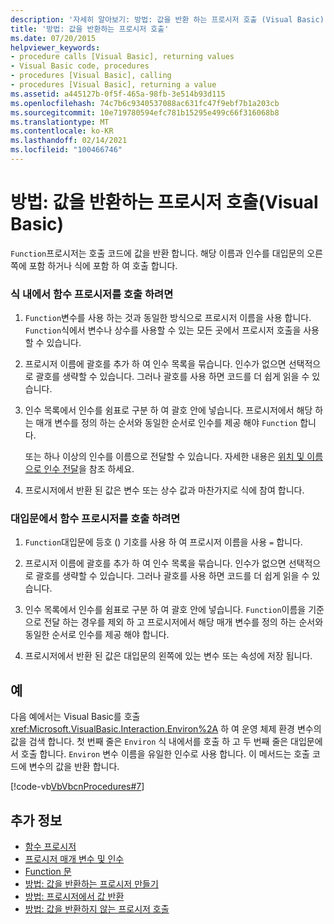```yaml
---
description: '자세히 알아보기: 방법: 값을 반환 하는 프로시저 호출 (Visual Basic)'
title: '방법: 값을 반환하는 프로시저 호출'
ms.date: 07/20/2015
helpviewer_keywords:
- procedure calls [Visual Basic], returning values
- Visual Basic code, procedures
- procedures [Visual Basic], calling
- procedures [Visual Basic], returning a value
ms.assetid: a445127b-0f5f-465a-98fb-3e514b93d115
ms.openlocfilehash: 74c7b6c9340537088ac631fc47f9ebf7b1a203cb
ms.sourcegitcommit: 10e719780594efc781b15295e499c66f316068b8
ms.translationtype: MT
ms.contentlocale: ko-KR
ms.lasthandoff: 02/14/2021
ms.locfileid: "100466746"
---
```

# <a name="how-to-call-a-procedure-that-returns-a-value-visual-basic"></a>방법: 값을 반환하는 프로시저 호출(Visual Basic)

`Function`프로시저는 호출 코드에 값을 반환 합니다. 해당 이름과 인수를 대입문의 오른쪽에 포함 하거나 식에 포함 하 여 호출 합니다.  
  
### <a name="to-call-a-function-procedure-within-an-expression"></a>식 내에서 함수 프로시저를 호출 하려면  
  
1. `Function`변수를 사용 하는 것과 동일한 방식으로 프로시저 이름을 사용 합니다. `Function`식에서 변수나 상수를 사용할 수 있는 모든 곳에서 프로시저 호출을 사용할 수 있습니다.  
  
2. 프로시저 이름에 괄호를 추가 하 여 인수 목록을 묶습니다. 인수가 없으면 선택적으로 괄호를 생략할 수 있습니다. 그러나 괄호를 사용 하면 코드를 더 쉽게 읽을 수 있습니다.  
  
3. 인수 목록에서 인수를 쉼표로 구분 하 여 괄호 안에 넣습니다. 프로시저에서 해당 하는 매개 변수를 정의 하는 순서와 동일한 순서로 인수를 제공 해야 `Function` 합니다.  
  
     또는 하나 이상의 인수를 이름으로 전달할 수 있습니다. 자세한 내용은 [위치 및 이름으로 인수 전달](./passing-arguments-by-position-and-by-name.md)을 참조 하세요.  
  
4. 프로시저에서 반환 된 값은 변수 또는 상수 값과 마찬가지로 식에 참여 합니다.  
  
### <a name="to-call-a-function-procedure-in-an-assignment-statement"></a>대입문에서 함수 프로시저를 호출 하려면  
  
1. `Function`대입문에 등호 () 기호를 사용 하 여 프로시저 이름을 사용 `=` 합니다.  
  
2. 프로시저 이름에 괄호를 추가 하 여 인수 목록을 묶습니다. 인수가 없으면 선택적으로 괄호를 생략할 수 있습니다. 그러나 괄호를 사용 하면 코드를 더 쉽게 읽을 수 있습니다.  
  
3. 인수 목록에서 인수를 쉼표로 구분 하 여 괄호 안에 넣습니다. `Function`이름을 기준으로 전달 하는 경우를 제외 하 고 프로시저에서 해당 매개 변수를 정의 하는 순서와 동일한 순서로 인수를 제공 해야 합니다.  
  
4. 프로시저에서 반환 된 값은 대입문의 왼쪽에 있는 변수 또는 속성에 저장 됩니다.  
  
## <a name="example"></a>예  

 다음 예에서는 Visual Basic를 호출 <xref:Microsoft.VisualBasic.Interaction.Environ%2A> 하 여 운영 체제 환경 변수의 값을 검색 합니다. 첫 번째 줄은 `Environ` 식 내에서를 호출 하 고 두 번째 줄은 대입문에서 호출 합니다. `Environ` 변수 이름을 유일한 인수로 사용 합니다. 이 메서드는 호출 코드에 변수의 값을 반환 합니다.  
  
 [!code-vb[VbVbcnProcedures#7](~/samples/snippets/visualbasic/VS_Snippets_VBCSharp/VbVbcnProcedures/VB/Class1.vb#7)]  
  
## <a name="see-also"></a>추가 정보

- [함수 프로시저](./function-procedures.md)
- [프로시저 매개 변수 및 인수](./procedure-parameters-and-arguments.md)
- [Function 문](../../../language-reference/statements/function-statement.md)
- [방법: 값을 반환하는 프로시저 만들기](./how-to-create-a-procedure-that-returns-a-value.md)
- [방법: 프로시저에서 값 반환](./how-to-return-a-value-from-a-procedure.md)
- [방법: 값을 반환하지 않는 프로시저 호출](./how-to-call-a-procedure-that-does-not-return-a-value.md)
